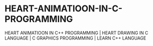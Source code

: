 # HEART-ANIMATIOON-IN-C-PROGRAMMING
HEART ANIMATIOON IN C++ PROGRAMMING | HEART DRAWING IN C LANGUAGE | C GRAPHICS PROGRAMMING | LEARN C++ LANGUAGE 
